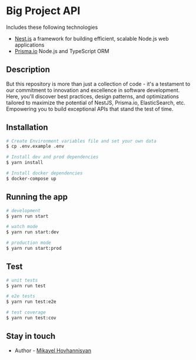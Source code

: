 # Big Project API
Includes these following technologies
* [Nest.js](https://github.com/nestjs/nest) a framework for building efficient, scalable Node.js web applications
* [Prisma.io](https://www.prisma.io/) Node.js and TypeScript ORM


## Description

But this repository is more than just a collection of code - 
it's a testament to our commitment to innovation and excellence in software development.
Here, you'll discover best practices, design patterns, and optimizations tailored to maximize the potential of NestJS, Prisma.io, ElasticSearch, etc. Empowering you to build exceptional APIs that stand the test of time.

## Installation

```bash
# Create Environment variables file and set your own data
$ cp .env.example .env

# Install dev and prod dependencies
$ yarn install

# Install docker dependencies
$ docker-compose up
```

## Running the app

```bash
# development
$ yarn run start

# watch mode
$ yarn run start:dev

# production mode
$ yarn run start:prod
```

## Test

```bash
# unit tests
$ yarn run test

# e2e tests
$ yarn run test:e2e

# test coverage
$ yarn run test:cov
```

## Stay in touch

- Author - [Mikayel Hovhannisyan](https://github.com/mikayel00)

